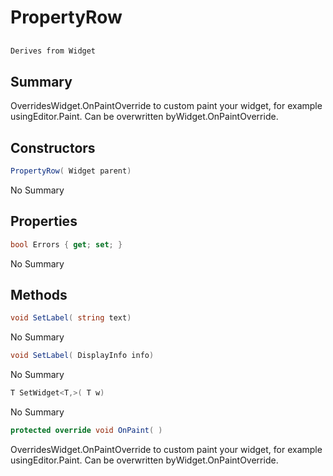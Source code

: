 # PropertyRow

## 
```c#
Derives from Widget
```

## Summary

OverridesWidget.OnPaintOverride to custom paint your widget, for example usingEditor.Paint. Can be overwritten byWidget.OnPaintOverride.
## Constructors

```c#
PropertyRow( Widget parent) 
```
No Summary
## Properties

```c#
bool Errors { get; set; } 
```
No Summary
## Methods

```c#
void SetLabel( string text) 
```
No Summary
```c#
void SetLabel( DisplayInfo info) 
```
No Summary
```c#
T SetWidget<T,>( T w) 
```
No Summary
```c#
protected override void OnPaint( ) 
```
OverridesWidget.OnPaintOverride to custom paint your widget, for example usingEditor.Paint. Can be overwritten byWidget.OnPaintOverride.
